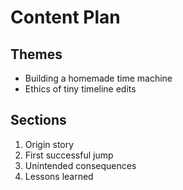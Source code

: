 # Content Plan

## Themes
- Building a homemade time machine
- Ethics of tiny timeline edits

## Sections
1. Origin story
2. First successful jump
3. Unintended consequences
4. Lessons learned
